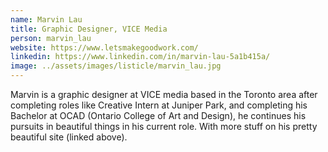 ```yaml
---
name: Marvin Lau
title: Graphic Designer, VICE Media
person: marvin_lau
website: https://www.letsmakegoodwork.com/
linkedin: https://www.linkedin.com/in/marvin-lau-5a1b415a/
image: ../assets/images/listicle/marvin_lau.jpg
---
```


Marvin is a graphic designer at VICE media based in the Toronto area after completing roles like Creative Intern at Juniper Park, and completing his Bachelor at OCAD (Ontario College of Art and Design), he continues his pursuits in beautiful things in his current role. With more stuff on his pretty beautiful site (linked above).
